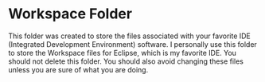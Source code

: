 **Workspace Folder**
===================
This folder was created to store the files associated with your favorite IDE (Integrated Development Environment) software. I personally use this folder to store the Workspace files for Eclipse, which is my favorite IDE. You should not delete this folder. You should also avoid changing these files unless you are sure of what you are doing.